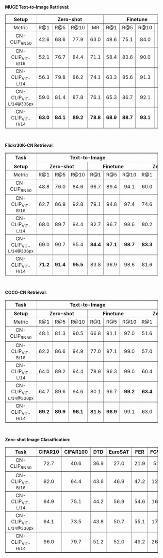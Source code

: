 **MUGE Text-to-Image Retrieval**:
<table border="1" width="100%">
    <tr align="center">
        <th>Setup</th><th colspan="4">Zero-shot</th><th colspan="4">Finetune</th>
    </tr>
    <tr align="center">
        <td>Metric</td><td>R@1</td><td>R@5</td><td>R@10</td><td>MR</td><td>R@1</td><td>R@5</td><td>R@10</td><td>MR</td>
    </tr>
	<tr align="center">
        <td width="120%">CN-CLIP<sub>RN50</sub></td><td>42.6</td><td>68.6</td><td>77.9</td><td>63.0</td><td>48.6</td><td>75.1</td><td>84.0</td><td>69.2</td>
    </tr>  
	<tr align="center">
        <td width="120%">CN-CLIP<sub>ViT-B/16</sub></td><td>52.1</td><td>76.7</td><td>84.4</td><td>71.1</td><td>58.4</td><td>83.6</td><td>90.0</td><td>77.4</td>
    </tr>
	<tr align="center">
        <td width="120%">CN-CLIP<sub>ViT-L/14</sub></td><td>56.3</td><td>79.8</td><td>86.2</td><td>74.1</td><td>63.3</td><td>85.6</td><td>91.3</td><td>80.1</td>
    </tr>  
	<tr align="center">
        <td width="120%">CN-CLIP<sub>ViT-L/14@336px</sub></td><td>59.0</td><td>81.4</td><td>87.8</td><td>76.1</td><td>65.3</td><td>86.7</td><td>92.1</td><td>81.3</td>
    </tr>    
	<tr align="center">
        <td width="120%">CN-CLIP<sub>ViT-H/14</sub></td><td><b>63.0</b></td><td><b>84.1</b></td><td><b>89.2</b></td><td><b>78.8</b></td><td><b>68.9</b></td><td><b>88.7</b></td><td><b>93.1</b></td><td><b>83.6</b></td>
    </tr>    
</table>
<br>

**Flickr30K-CN Retrieval**:
<table border="1" width="120%">
	<tr align="center">
        <th>Task</th><th colspan="6">Text-to-Image</th><th colspan="6">Image-to-Text</th>
    </tr>
    <tr align="center">
        <th>Setup</th><th colspan="3">Zero-shot</th><th colspan="3">Finetune</th><th colspan="3">Zero-shot</th><th colspan="3">Finetune</th>
    </tr>
    <tr align="center">
        <td>Metric</td><td>R@1</td><td>R@5</td><td>R@10</td><td>R@1</td><td>R@5</td><td>R@10</td><td>R@1</td><td>R@5</td><td>R@10</td><td>R@1</td><td>R@5</td><td>R@10</td>
    </tr>
	<tr align="center">
        <td width="120%">CN-CLIP<sub>RN50</sub></td><td>48.8</td><td>76.0</td><td>84.6</td><td>66.7</td><td>89.4</td><td>94.1</td><td>60.0</td><td>85.9</td><td>92.0</td><td>84.2</td><td>96.7</td><td>98.0</td>
    </tr>  
	<tr align="center">
        <td width="120%">CN-CLIP<sub>ViT-B/16</sub></td><td>62.7</td><td>86.9</td><td>92.8</td><td>79.1</td><td>94.8</td><td>97.4</td><td>74.6</td><td>93.5</td><td>97.1</td><td>93.5</td><td>99.0</td><td>99.5</td>
    </tr>  
	<tr align="center">
        <td width="120%">CN-CLIP<sub>ViT-L/14</sub></td><td>68.0</td><td>89.7</td><td>94.4</td><td>82.7</td><td>96.7</td><td>98.6</td><td>80.2</td><td>96.6</td><td>98.2</td><td>96.1</td><td>99.5</td><td>99.9</td>
    </tr>
	<tr align="center">
        <td width="120%">CN-CLIP<sub>ViT-L/14@336px</sub></td><td>69.0</td><td>90.7</td><td>95.4</td><td><b>84.4</b></td><td><b>97.1</b></td><td><b>98.7</b></td><td><b>83.3</b></td><td>97.2</td><td>98.5</td><td><b>96.6</b></td><td><b>99.8</b></td><td><b>100.0</b></td>
    </tr>
	<tr align="center">
        <td width="120%">CN-CLIP<sub>ViT-H/14</sub></td><td><b>71.2</b></td><td><b>91.4</b></td><td><b>95.5</b></td><td>83.8</td><td>96.9</td><td>98.6</td><td>81.6</td><td><b>97.5</b></td><td><b>98.8</b></td><td>95.3</td><td>99.7</td><td><b>100.0</b></td>
    </tr>  
</table>
<br>

**COCO-CN Retrieval**:
<table border="1" width="120%">
	<tr align="center">
        <th>Task</th><th colspan="6">Text-to-Image</th><th colspan="6">Image-to-Text</th>
    </tr>
    <tr align="center">
        <th>Setup</th><th colspan="3">Zero-shot</th><th colspan="3">Finetune</th><th colspan="3">Zero-shot</th><th colspan="3">Finetune</th>
    </tr>
    <tr align="center">
        <td>Metric</td><td>R@1</td><td>R@5</td><td>R@10</td><td>R@1</td><td>R@5</td><td>R@10</td><td>R@1</td><td>R@5</td><td>R@10</td><td>R@1</td><td>R@5</td><td>R@10</td>
    </tr>
	<tr align="center">
        <td width="120%">CN-CLIP<sub>RN50</sub></td><td>48.1</td><td>81.3</td><td>90.5</td><td>66.8</td><td>91.1</td><td>97.0</td><td>51.6</td><td>81.2</td><td>90.5</td><td>68.4</td><td>93.3</td><td>97.8</td>
    </tr>  
	<tr align="center">
        <td width="120%">CN-CLIP<sub>ViT-B/16</sub></td><td>62.2</td><td>86.6</td><td>94.9</td><td>77.0</td><td>97.1</td><td>99.0</td><td>57.0</td><td>84.1</td><td>93.6</td><td>77.4</td><td>96.2</td><td>98.9</td>
    </tr>  
	<tr align="center">
        <td width="120%">CN-CLIP<sub>ViT-L/14</sub></td><td>64.0</td><td>89.2</td><td>94.4</td><td>78.9</td><td>96.3</td><td>99.0</td><td>60.4</td><td>84.2</td><td>92.9</td><td>80.2</td><td>96.7</td><td>99.2</td>
    </tr>
	<tr align="center">
        <td width="120%">CN-CLIP<sub>ViT-L/14@336px</sub></td><td>64.7</td><td>89.6</td><td>94.6</td><td>80.1</td><td>96.7</td><td><b>99.2</b></td><td><b>63.4</b></td><td><b>87.2</b></td><td><b>94.4</b></td><td>81.2</td><td>97.2</td><td>99.1</td>
    </tr>
	<tr align="center">
        <td width="120%">CN-CLIP<sub>ViT-H/14</sub></td><td><b>69.2</b></td><td><b>89.9</b></td><td><b>96.1</b></td><td><b>81.5</b></td><td><b>96.9</b></td><td>99.1</td><td>63.0</td><td>86.6</td><td>92.9</td><td><b>83.5</b></td><td><b>97.3</b></td><td><b>99.2</b></td>
    </tr>  
</table>
<br>

**Zero-shot Image Classification**:<span id="zeroshot_results"></span>
<table border="1" width="150%">
	<tr align="center">
        <th>Task</th><th>CIFAR10</th><th>CIFAR100</th><th>DTD</th><th>EuroSAT</th><th>FER</th><th>FGVC</th><th>KITTI</th><th>MNIST</th><th>PC</th><th>VOC</th><th>ImageNet</th>
    </tr>
	<tr align="center">
        <td width="150%">CN-CLIP<sub>RN50</sub></td><td>72.7</td><td>40.6</td><td>36.9</td><td>27.0</td><td>21.9</td><td>5.4</td><td>30.2</td><td>50.2 </td><td>47.7</td><td>82.1</td><td>33.5</td>
    </tr>
    	<tr align="center">
        <td width="150%">CN-CLIP<sub>ViT-B/16</sub></td><td>92.0</td><td>64.4</td><td>43.6</td><td>46.9</td><td>47.2</td><td>12.8</td><td>33.5</td><td>67.6 </td><td>54.0</td><td>83.3</td><td>48.3</td>
    </tr>
	<tr align="center">
        <td width="150%">CN-CLIP<sub>ViT-L/14</sub></td><td>94.9</td><td>75.1</td><td>44.2</td><td>56.9</td><td>54.6</td><td>16.0</td><td>49.9</td><td>69.8 </td><td>63.5</td><td>84.5</td><td>54.7</td>
    </tr>
    	<tr align="center">
        <td width="150%">CN-CLIP<sub>ViT-L/14@336px</sub></td><td>94.1</td><td>73.5</td><td>43.8</td><td>50.7</td><td>55.1</td><td>17.1</td><td>49.8</td><td>65.0</td><td>62.9</td><td>84.9</td><td>56.7</td>
    </tr>
    	<tr align="center">
        <td width="150%">CN-CLIP<sub>ViT-H/14</sub></td><td>96.0</td><td>79.7</td><td>51.2</td><td>52.0</td><td>49.2</td><td>26.2</td><td>39.1</td><td>79.4</td><td>52.4</td><td>84.9</td><td>59.6</td>
    </tr>
</table>
<br><br>
